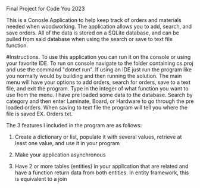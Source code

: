 Final Project for Code You 2023


This is a Conosle Application to help keep track of orders and materials needed when woodworking. The application allows you to add, search, and save orders. All of the data is stored on a SQLite database, and can be pulled from said database when using the search or save to text file function.



#Instructions. To use this application you can run it on the console or using your favorite IDE. To run on console navigate to the folder containing cs.proj and use the command "dotnet run". If using an IDE just run the program like you normally would by building and then running the solution. The main menu will have your options to add orders, search for orders, save to a text file, and exit the program. Type in the integer of what function you want to use from the menu. I have pre loaded some data to the database. Search by category and then enter Laminate, Board, or Hardware to go through the pre loaded orders. When saving to text file the program will tell you where the file is saved EX. Orders.txt.



The 3 features I included in the program are as follows:

1. Create a dictionary or list, populate it with several values, retrieve at least one value, and use it in your program

2. Make your application asynchronous

3. Have 2 or more tables (entities) in your application that are related and have a function return data from both entities.  In entity framework, this is equivalent to a join

